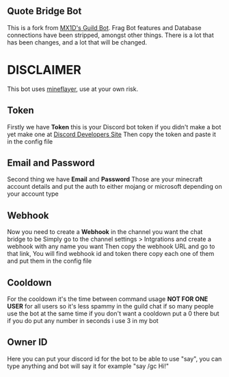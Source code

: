 ## Quote Bridge Bot

This is a fork from [MX1D's Guild Bot](https://github.com/MX1D/Guild-Bot). Frag Bot features and Database connections have been stripped, amongst other things. There is a lot that has been changes, and a lot that will be changed.

# DISCLAIMER

This bot uses [mineflayer](https://www.npmjs.com/package/mineflayer), use at your own risk.

## Token

Firstly we have **Token** this is your Discord bot token
if you didn't make a bot yet make one at [Discord Developers Site](https://discord.com/developers/applications)
Then copy the token and paste it in the config file

## Email and Password

Second thing we have **Email** and **Password** Those are your minecraft account details and put the auth to either mojang or microsoft depending on your account type

## Webhook

Now you need to create a **Webhook** in the channel you want the chat bridge to be
Simply go to the channel settings > Intgrations and create a webhook with any name you want
Then copy the webhook URL and go to that link, You will find webhook id and token there
copy each one of them and put them in the config file

## Cooldown

For the cooldown it's the time between command usage **NOT FOR ONE USER** for all users so it's less spammy in the guild chat if so many people use the bot at the same time if you don't want a cooldown put a 0 there but if you do put any number in seconds i use 3 in my bot

## Owner ID

Here you can put your discord id for the bot to be able to use "say",
you can type anything and bot will say it for example "say /gc Hi!"
